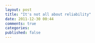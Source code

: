 ```yaml
---
layout: post
title: "It's not all about reliability"
date: 2011-12-30 00:44
comments: true
categories: 
published: false
---
```

